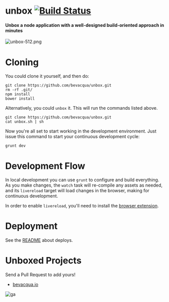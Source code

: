 # unbox [![Build Status](https://travis-ci.org/bevacqua/unbox.png?branch=master)](https://travis-ci.org/bevacqua/unbox)

#### Unbox a node application with a well-designed build-oriented approach in minutes

![unbox-512.png][1]

# Cloning

You could clone it yourself, and then do:

```shell
git clone https://github.com/bevacqua/unbox.git
rm -rf .git/
npm install
bower install
```

Alternatively, you could `unbox` it. This will run the commands listed above.

```shell
git clone https://github.com/bevacqua/unbox.git
cat unbox.sh | sh
```

Now you're all set to start working in the development environment. Just issue this command to start your continuous development cycle:

```shell
grunt dev
```

# Development Flow

In local development you can use `grunt` to configure and build everything. As you make changes, the `watch` task will re-compile any assets as needed, and its `livereload` target will load changes in the browser, making for continuous development.

In order to enable `livereload`, you'll need to install the [browser extension](http://feedback.livereload.com/knowledgebase/articles/86242).

# Deployment

See the [README](https://github.com/bevacqua/unbox/tree/master/deploy/README.markdown) about deploys.

# Unboxed Projects

Send a Pull Request to add yours!

- [bevacqua.io](https://github.com/bevacqua/io)

  [1]: http://i.imgur.com/gBuopo8.png "Unbox it!"

![ga](https://ga-beacon.appspot.com/UA-35043128-6/unbox/readme?pixel)
